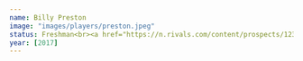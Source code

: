 ```yaml
---
name: Billy Preston
image: "images/players/preston.jpeg"
status: Freshman<br><a href="https://n.rivals.com/content/prospects/1232">Rivals.com #10 Ranked Player</a>
year: [2017]
---
```

